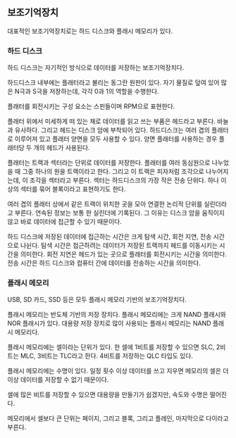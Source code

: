 ## 보조기억장치

대표적인 보조기억장치로는 하드 디스크와 플래시 메모리가 있다.

### 하드 디스크

하드 디스크는 자기적인 방식으로 데이터를 저장하는 보조기억장치다.

하드디스크 내부에는 플래터라고 불리는 동그란 원판이 있다. 자기 물질로 덮여 있어 많은 N극과 S극을 저장하는데, 각각 0과 1의 역할을 수행한다.

플래터를 회전시키는 구성 요소는 스핀들이며 RPM으로 표현한다.

플래터 위에서 미세하게 떠 있는 채로 데이터를 읽고 쓰는 부품은 헤드라고 부른다. 바늘과 유사하다. 그리고 헤드는 디스크 암에 부착되어 있다. 하드디스크는 여러 겹의 플래터로 이루어져 있고 플래터 양면을 모두 사용할 수 있다. 양면 플래터를 사용하는 경우 플래터당 두 개의 헤드가 사용된다.

플래터는 트랙과 섹터라는 단위로 데이터를 저장한다. 플래터를 여러 동심원으로 나누었을 때 그중 하나의 원을 트랙이라고 한다. 그리고 이 트랙은 피자처럼 조각으로 나누어지는데, 이 조각을 섹터라고 부른다. 섹터는 하드디스크의 가장 작은 전송 단위다. 하나 이상의 섹터를 묶어 블록이라고 표현하기도 한다.

여러 겹의 플래터 상에서 같은 트랙이 위치한 곳을 모아 연결한 논리적 단위를 실린더라고 부른다. 연속된 정보는 보통 한 실린더에 기록된다. 그 이유는 디스크 암을 움직이지 않고 바로 데이터에 접근할 수 있기 때문이다.

하드 디스크에 저장된 데이터에 접근하는 시간은 크게 탐색 시간, 회전 지연, 전송 시간으로 나뉜다. 탐색 시간은 접근하려는 데이터가 저장된 트랙까지 헤드를 이동시키는 시간을 의미한다. 회전 지연은 헤드가 있는 곳으로 플래터를 회전시키는 시간을 의미한다. 전송 시간은 하드 디스크와 컴퓨터 간에 데이터를 전송하는 시간을 의미한다.

### 플래시 메모리

USB, SD 카드, SSD 등은 모두 플래시 메모리 기반의 보조기억장치다.

플래시 메모리는 반도체 기반의 저장 장치다. 플래시 메모리에는 크게 NAND 플래시와 NOR 플래시가 있다. 대용량 저장 장치로 많이 사용되는 플래시 메모리는 NAND 플래시 메모리다.

플래시 메모리에는 셀이라는 단위가 있다. 한 셀에 1비트를 저장할 수 있으면 SLC, 2비트는 MLC, 3비트는 TLC라고 한다. 4비트를 저장하는 QLC 타입도 있다.

플래시 메모리에는 수명이 있다. 일정 횟수 이상 데이터를 쓰고 지우면 메모리의 셀은 더 이상 데이터를 저장할 수 없기 때문이다.

셀에 많은 비트를 저장할 수 있으면 대용량을 만들기가 쉽겠지만, 속도와 수명은 떨어진다.

메모리에서 셀보다 큰 단위는 페이지, 그리고 블록, 그리고 플레인, 마지막으로 다이라고 부른다.
